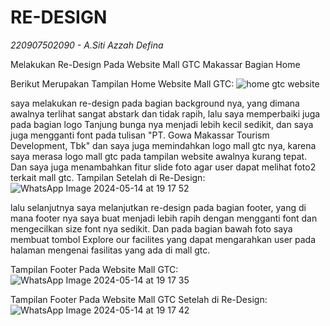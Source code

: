 # RE-DESIGN
*220907502090 - A.Siti Azzah Defina*

Melakukan Re-Design Pada Website Mall GTC Makassar Bagian Home

Berikut Merupakan Tampilan Home Website Mall GTC:
![home gtc website](https://github.com/Azzahdefina/RE-DESIGN/assets/147989734/2a5179e9-c8be-4c7a-81ab-eb7a11cb5ee4)

saya melakukan re-design pada bagian background nya, yang dimana awalnya terlihat sangat abstark dan tidak rapih, lalu saya memperbaiki juga pada bagian logo Tanjung bunga nya menjadi lebih kecil sedikit, dan saya juga mengganti font pada tulisan "PT. Gowa Makassar Tourism Development, Tbk" dan saya juga memindahkan logo mall gtc nya, karena saya merasa logo mall gtc pada tampilan website awalnya kurang tepat. Dan saya juga menambahkan fitur slide foto agar user dapat melihat foto2 terkait mall gtc.
Tampilan Setelah di Re-Design:
![WhatsApp Image 2024-05-14 at 19 17 52](https://github.com/Azzahdefina/RE-DESIGN/assets/147989734/034d8eba-8161-435a-980f-1b26a913aa84)

lalu selanjutnya saya melanjutkan re-design pada bagian footer, yang di mana footer nya saya buat menjadi lebih rapih dengan mengganti font dan mengecilkan size font nya sedikit. Dan pada bagian bawah foto saya membuat tombol Explore our facilites yang dapat mengarahkan user pada halaman mengenai fasilitas yang ada di mall gtc.


Tampilan Footer Pada Website Mall GTC:
![WhatsApp Image 2024-05-14 at 19 17 35](https://github.com/Azzahdefina/RE-DESIGN/assets/147989734/7a3c882a-4596-4edc-8627-6b33bdf7489c)

Tampilan Footer Pada Website Mall GTC Setelah di Re-Design:
![WhatsApp Image 2024-05-14 at 19 17 42](https://github.com/Azzahdefina/RE-DESIGN/assets/147989734/a8cb8a49-53af-483d-8198-47e818d90d61)
